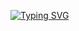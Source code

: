 
[![Typing SVG](https://readme-typing-svg.demolab.com?font=Fira+Code&weight=500&size=30&pause=1000&color=566BF7&background=D0F1FFF1&random=false&width=435&lines=%3C+Hey%2C+There!+%F0%9F%91%8B%3E;+%3C+This+is+Asif!+%3E;%3C+Glad+to+meet+you!+%3E)](https://git.io/typing-svg)
